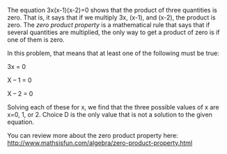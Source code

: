 The equation 3x(x-1)(x-2)=0 shows that the product of
three quantities is zero. That is, it says that if we multiply 3x,
(x-1), and (x-2), the product is zero. The *zero product property* is a
mathematical rule that says that if several quantities are multiplied,
the only way to get a product of zero is if one of them is zero.

In this problem, that means that at least one of the following must be
true:

3x = 0

X – 1 = 0

X – 2 = 0

Solving each of these for x, we find that the three possible values of x
are x=0, 1, or 2. Choice D is the only value that is not a solution to
the given equation.

You can review more about the zero product property here:
<http://www.mathsisfun.com/algebra/zero-product-property.html>
